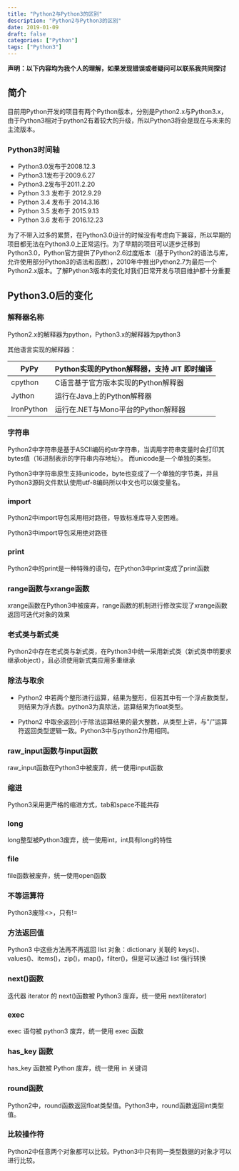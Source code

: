 ```yaml
---
title: "Python2与Python3的区别"
description: "Python2与Python3的区别"
date: 2019-01-09
draft: false
categories: ["Python"] 
tags: ["Python3"]
---
```


**声明：以下内容均为我个人的理解，如果发现错误或者疑问可以联系我共同探讨**

## 简介

目前用Python开发的项目有两个Python版本，分别是Python2.x与Python3.x，由于Python3相对于python2有着较大的升级，所以Python3将会是现在与未来的主流版本。



### Python3时间轴

- Python3.0发布于2008.12.3
- Python3.1发布于2009.6.27
- Python3.2发布于2011.2.20
- Python 3.3 发布于 2012.9.29
- Python 3.4 发布于 2014.3.16
- Python 3.5 发布于 2015.9.13
- Python 3.6 发布于 2016.12.23

为了不带入过多的累赘，在Python3.0设计的时候没有考虑向下兼容，所以早期的项目都无法在Python3.0上正常运行。为了早期的项目可以逐步迁移到Python3.0，Python官方提供了Python2.6过度版本（基于Python2的语法与库，允许使用部分Python3的语法和函数），2010年中推出Python2.7为最后一个Python2.x版本。了解Python3版本的变化对我们日常开发与项目维护都十分重要



## Python3.0后的变化

### 解释器名称

Python2.x的解释器为python，Python3.x的解释器为python3

其他语言实现的解释器：

| PyPy       | Python实现的Python解释器，支持 JIT 即时编译 |
| ---------- | ------------------------------------------- |
| cpython    | C语言基于官方版本实现的Python解释器         |
| Jython     | 运行在Java上的Python解释器                  |
| IronPython | 运行在.NET与Mono平台的Python解释器          |



### 字符串

Python2中字符串是基于ASCII编码的str字符串，当调用字符串变量时会打印其bytes值（16进制表示的字符串内存地址）。 而unicode是一个单独的类型。

Python3中字符串原生支持unicode，byte也变成了一个单独的字节类，并且Python3源码文件默认使用utf-8编码所以中文也可以做变量名。



### import

Python2中import导包采用相对路径，导致标准库导入变困难。

Python3中import导包采用绝对路径



### print

Python2中的print是一种特殊的语句，在Python3中print变成了print函数



### range函数与xrange函数

xrange函数在Python3中被废弃，range函数的机制进行修改实现了xrange函数返回可迭代对象的效果



### 老式类与新式类

Python2中存在老式类与新式类，在Python3中统一采用新式类（新式类申明要求继承object），且必须使用新式类应用多重继承



### 除法与取余

- Python2 中若两个整形进行运算，结果为整形，但若其中有一个浮点数类型，则结果为浮点数。python3为真除法，运算结果为float类型。

- Python2 中取余返回小于除法运算结果的最大整数，从类型上讲，与"/"运算符返回类型逻辑一致。Python3中与python2作用相同。



### raw_input函数与input函数

raw_input函数在Python3中被废弃，统一使用input函数



### 缩进

Python3采用更严格的缩进方式，tab和space不能共存



### long

long整型被Python3废弃，统一使用int，int具有long的特性



### file

file函数被废弃，统一使用open函数



### 不等运算符

Python3废除<>，只有!=



### 方法返回值

Python3 中这些方法再不再返回 list 对象：dictionary 关联的 keys()、values()、items()，zip()，map()，filter()，但是可以通过 list 强行转换



### next()函数

迭代器 iterator 的 next()函数被 Python3 废弃，统一使用 next(iterator)



### exec

exec 语句被 python3 废弃，统一使用 exec 函数



### has_key 函数

has_key 函数被 Python 废弃，统一使用 in 关键词



### round函数

Python2中，round函数返回float类型值。Python3中，round函数返回int类型值。



### 比较操作符

Python2中任意两个对象都可以比较。Python3中只有同一类型数据的对象才可以进行比较。

